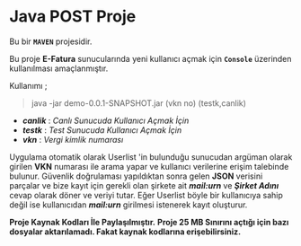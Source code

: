 # Java POST Proje

Bu bir **`MAVEN`** projesidir.

Bu proje **E-Fatura** sunucularında yeni kullanıcı açmak için **`Console`** üzerinden kullanılması amaçlanmıştır. 

Kullanımı ; 
> java -jar demo-0.0.1-SNAPSHOT.jar (vkn no) (testk,canlik)
 - _**canlik**_ : _Canlı Sunucuda Kullanıcı Açmak İçin_
 - _**testk**_ : _Test Sunucuda Kullanıcı Açmak İçin_
 - _**vkn**_ : _Vergi kimlik numarası_

Uygulama otomatik olarak Userlist 'in bulunduğu sunucudan argüman olarak girilen **VKN** numarası ile arama yapar ve kullanıcı verilerine erişim talebinde bulunur. Güvenlik doğrulaması yapıldıktan sonra gelen **JSON** verisini parçalar ve bize kayıt için gerekli olan şirkete ait _**mail:urn**_ ve _**Şirket Adını**_ cevap olarak döner ve veriyi tutar. Eğer Userlist böyle bir kullanıcıya sahip değil ise kullanıcıdan _**mail:urn**_ girilmesi istenerek kayıt oluşturur.

**Proje Kaynak Kodları İle Paylaşılmıştır.**
**Proje 25 MB Sınırını açtığı için bazı dosyalar aktarılamadı. Fakat kaynak kodlarına erişebilirsiniz.**
